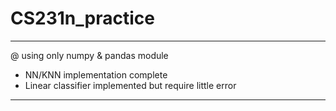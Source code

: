 # CS231n_practice
------------------------------------------------------------------------------
@ using only numpy & pandas module 

- NN/KNN implementation complete
- Linear classifier implemented but require little error

------------------------------------------------------------------------------
